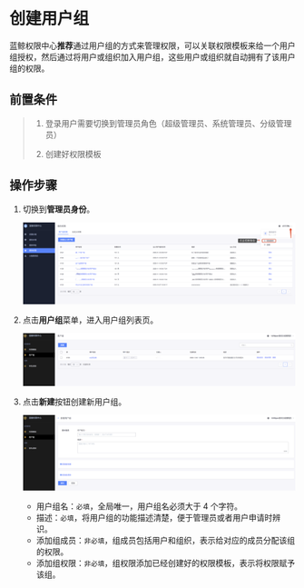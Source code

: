# 创建用户组

蓝鲸权限中心**推荐**通过用户组的方式来管理权限，可以关联权限模板来给一个用户组授权，然后通过将用户或组织加入用户组，这些用户或组织就自动拥有了该用户组的权限。 

## 前置条件

> 1. 登录用户需要切换到管理员角色（超级管理员、系统管理员、分级管理员）
>
> 2. 创建好权限模板

## 操作步骤

1. 切换到**管理员身份**。

   ![image-20201210105441469](CreateGroups/image-20201210105441469.png)

2. 点击**用户组**菜单，进入用户组列表页。

   ![image-20201210105543517](CreateGroups/image-20201210105543517.png)

3. 点击**新建**按钮创建新用户组。

   ![image-20201210105615861](CreateGroups/image-20201210105615861.png)

   - 用户组名：`必填`，全局唯一，用户组名必须大于 4 个字符。
   - 描述：`必填`，将用户组的功能描述清楚，便于管理员或者用户申请时辨识。
   - 添加组成员：`非必填`，组成员包括用户和组织，表示给对应的成员分配该组的权限。
   - 添加组权限：`非必填`，组权限添加已经创建好的权限模板，表示将权限赋予该组。

   


